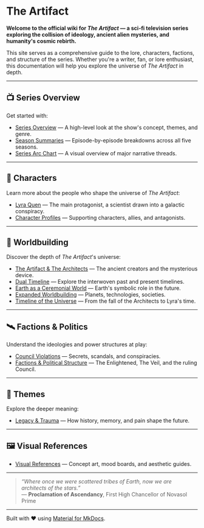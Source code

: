 # The Artifact

**Welcome to the official wiki for _The Artifact_ — a sci-fi television series exploring the collision of ideology, ancient alien mysteries, and humanity's cosmic rebirth.**

This site serves as a comprehensive guide to the lore, characters, factions, and structure of the series. Whether you're a writer, fan, or lore enthusiast, this documentation will help you explore the universe of *The Artifact* in depth.

---

## 📺 Series Overview

Get started with:

- [Series Overview](series-overview.md) — A high-level look at the show's concept, themes, and genre.
- [Season Summaries](season-summaries.md) — Episode-by-episode breakdowns across all five seasons.
- [Series Arc Chart](series-arc-chart.md) — A visual overview of major narrative threads.

---

## 🧬 Characters

Learn more about the people who shape the universe of *The Artifact*:

- [Lyra Quen](lyra-quen.md) — The main protagonist, a scientist drawn into a galactic conspiracy.
- [Character Profiles](character-profiles.md) — Supporting characters, allies, and antagonists.

---

## 🌌 Worldbuilding

Discover the depth of *The Artifact*'s universe:

- [The Artifact & The Architects](artifact-architects.md) — The ancient creators and the mysterious device.
- [Dual Timeline](dual-timeline.md) — Explore the interwoven past and present timelines.
- [Earth as a Ceremonial World](earth-ceremonial-world.md) — Earth's symbolic role in the future.
- [Expanded Worldbuilding](expanded-worldbuilding.md) — Planets, technologies, societies.
- [Timeline of the Universe](timeline-universe.md) — From the fall of the Architects to Lyra's time.

---

## 🛰️ Factions & Politics

Understand the ideologies and power structures at play:

- [Council Violations](council-violations.md) — Secrets, scandals, and conspiracies.
- [Factions & Political Structure](factions-politics.md) — The Enlightened, The Veil, and the ruling Council.

---

## 🧠 Themes

Explore the deeper meaning:

- [Legacy & Trauma](legacy-trauma.md) — How history, memory, and pain shape the future.

---

## 🖼️ Visual References

- [Visual References](visual-references.md) — Concept art, mood boards, and aesthetic guides.

---

> _“Where once we were scattered tribes of Earth, now we are architects of the stars.”_  
> — **Proclamation of Ascendancy**, First High Chancellor of Novasol Prime

---

Built with ❤️ using [Material for MkDocs](https://squidfunk.github.io/mkdocs-material/).
